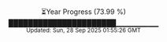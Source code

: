 <p align="center">
⏳Year Progress (73.99 %) <br>
██████████████████████▁▁▁▁▁▁▁▁ <br>
<sub>Updated: Sun, 28 Sep 2025 01:55:26 GMT</sub>
</p>

